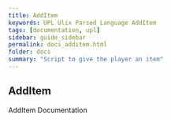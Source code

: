 ```yaml
---
title: AddItem
keywords: UPL Ulix Parsed Language AddItem
tags: [documentation, upl]
sidebar: guide_sidebar
permalink: docs_additem.html
folder: docs
summary: "Script to give the player an item"
---
```


## AddItem

AddItem Documentation
